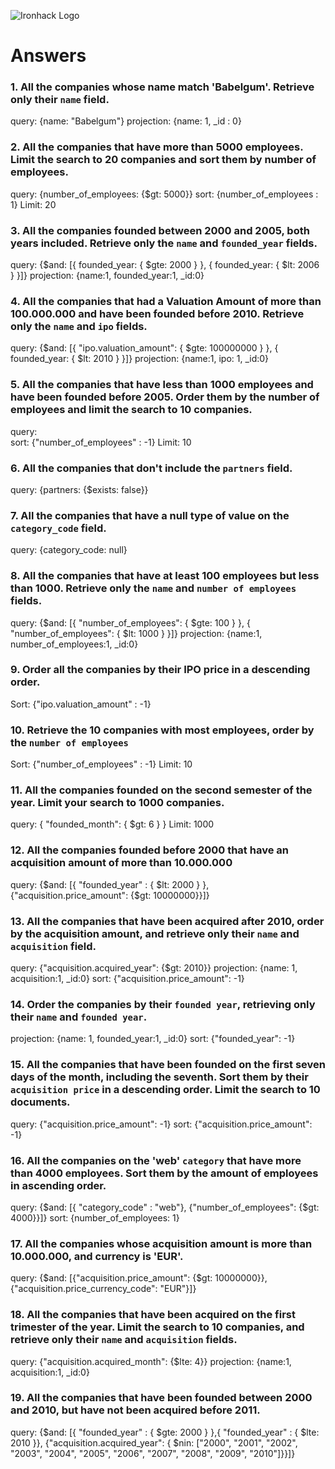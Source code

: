 ![Ironhack Logo](https://i.imgur.com/1QgrNNw.png)

# Answers

### 1. All the companies whose name match 'Babelgum'. Retrieve only their `name` field.

query: {name: "Babelgum"}
projection: {name: 1, _id : 0}

### 2. All the companies that have more than 5000 employees. Limit the search to 20 companies and sort them by **number of employees**.

query: {number_of_employees: {$gt: 5000}}
sort: {number_of_employees : 1}
Limit: 20

### 3. All the companies founded between 2000 and 2005, both years included. Retrieve only the `name` and `founded_year` fields.

query: {$and: [{ founded_year: { $gte: 2000 } }, { founded_year: { $lt: 2006 } }]}
projection: {name:1, founded_year:1, _id:0}

### 4. All the companies that had a Valuation Amount of more than 100.000.000 and have been founded before 2010. Retrieve only the `name` and `ipo` fields.

query: {$and: [{ "ipo.valuation_amount": { $gte: 100000000 } }, { founded_year: { $lt: 2010 } }]}
projection: {name:1, ipo: 1, _id:0}

### 5. All the companies that have less than 1000 employees and have been founded before 2005. Order them by the number of employees and limit the search to 10 companies.

query:  
sort: {"number_of_employees" : -1}
Limit: 10

### 6. All the companies that don't include the `partners` field.

query: {partners: {$exists: false}}

### 7. All the companies that have a null type of value on the `category_code` field.

query: {category_code: null}

### 8. All the companies that have at least 100 employees but less than 1000. Retrieve only the `name` and `number of employees` fields.

query: {$and: [{ "number_of_employees": { $gte: 100 } }, { "number_of_employees": { $lt: 1000 } }]}
projection: {name:1, number_of_employees:1, _id:0}

### 9. Order all the companies by their IPO price in a descending order.

Sort: {"ipo.valuation_amount" : -1}

### 10. Retrieve the 10 companies with most employees, order by the `number of employees`

Sort: {"number_of_employees" : -1}
Limit: 10

### 11. All the companies founded on the second semester of the year. Limit your search to 1000 companies.

query: { "founded_month": { $gt: 6 } }
Limit: 1000

### 12. All the companies founded before 2000 that have an acquisition amount of more than 10.000.000

query: {$and: [{ "founded_year" : { $lt: 2000 } }, {"acquisition.price_amount": {$gt: 10000000}}]}

### 13. All the companies that have been acquired after 2010, order by the acquisition amount, and retrieve only their `name` and `acquisition` field.

query: {"acquisition.acquired_year": {$gt: 2010}}
projection: {name: 1, acquisition:1, _id:0}
sort: {"acquisition.price_amount": -1}

### 14. Order the companies by their `founded year`, retrieving only their `name` and `founded year`.

projection: {name: 1, founded_year:1, _id:0}
sort: {"founded_year": -1}

### 15. All the companies that have been founded on the first seven days of the month, including the seventh. Sort them by their `acquisition price` in a descending order. Limit the search to 10 documents.

query: {"acquisition.price_amount": -1}
sort: {"acquisition.price_amount": -1}

### 16. All the companies on the 'web' `category` that have more than 4000 employees. Sort them by the amount of employees in ascending order.

query: {$and: [{ "category_code" : "web"}, {"number_of_employees": {$gt: 4000}}]}
sort: {number_of_employees: 1}

### 17. All the companies whose acquisition amount is more than 10.000.000, and currency is 'EUR'.

query: {$and: [{"acquisition.price_amount": {$gt: 10000000}}, {"acquisition.price_currency_code": "EUR"}]}

### 18. All the companies that have been acquired on the first trimester of the year. Limit the search to 10 companies, and retrieve only their `name` and `acquisition` fields.

query: {"acquisition.acquired_month": {$lte: 4}}
projection: {name:1, acquisition:1, _id:0}

### 19. All the companies that have been founded between 2000 and 2010, but have not been acquired before 2011.

query: {$and: [{ "founded_year" : { $gte: 2000 } },{ "founded_year" : { $lte: 2010 }}, {"acquisition.acquired_year": { $nin: ["2000", "2001", "2002", "2003", "2004", "2005", "2006", "2007", "2008", "2009", "2010"]}}]}